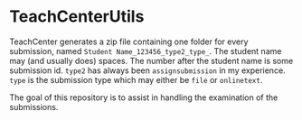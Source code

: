 # TeachCenterUtils

TeachCenter generates a zip file containing one folder for every submission, named `Student Name_123456_type2_type_`.
The student name may (and usually does) spaces.
The number after the student name is some submission id.
`type2` has always been `assignsubmission` in my experience.
`type` is the submission type which may either be `file` or `onlinetext`.

The goal of this repository is to assist in handling the examination of the submissions.
